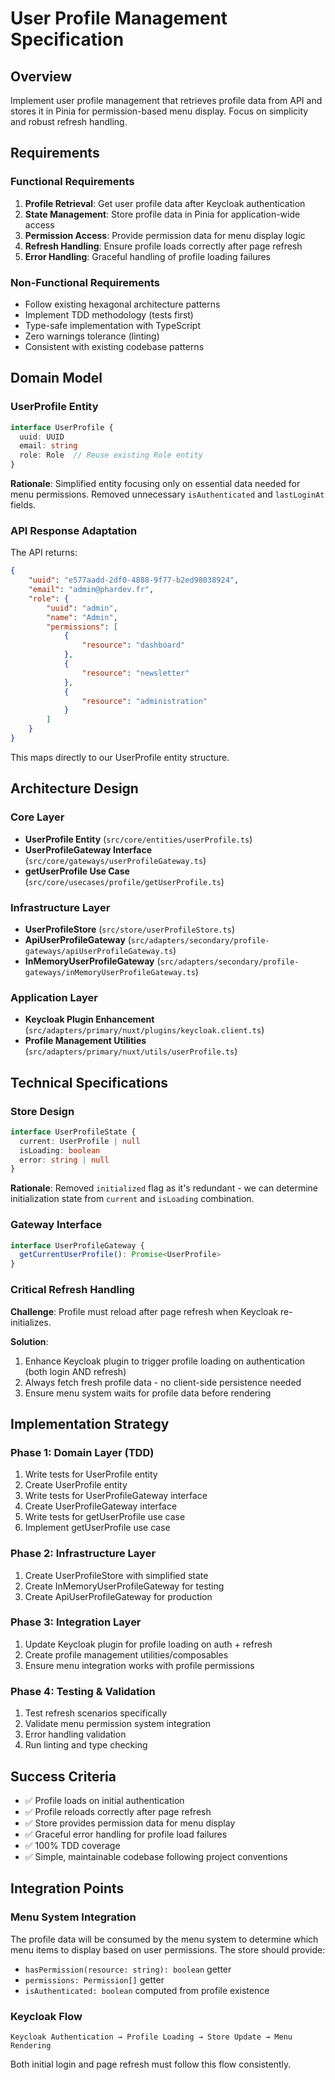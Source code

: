 # User Profile Management Specification

## Overview
Implement user profile management that retrieves profile data from API and stores it in Pinia for permission-based menu display. Focus on simplicity and robust refresh handling.

## Requirements

### Functional Requirements
1. **Profile Retrieval**: Get user profile data after Keycloak authentication
2. **State Management**: Store profile data in Pinia for application-wide access
3. **Permission Access**: Provide permission data for menu display logic
4. **Refresh Handling**: Ensure profile loads correctly after page refresh
5. **Error Handling**: Graceful handling of profile loading failures

### Non-Functional Requirements
- Follow existing hexagonal architecture patterns
- Implement TDD methodology (tests first)
- Type-safe implementation with TypeScript
- Zero warnings tolerance (linting)
- Consistent with existing codebase patterns

## Domain Model

### UserProfile Entity
```typescript
interface UserProfile {
  uuid: UUID
  email: string
  role: Role  // Reuse existing Role entity
}
```

**Rationale**: Simplified entity focusing only on essential data needed for menu permissions. Removed unnecessary `isAuthenticated` and `lastLoginAt` fields.

### API Response Adaptation
The API returns:
```json
{
    "uuid": "e577aadd-2df0-4888-9f77-b2ed98038924",
    "email": "admin@phardev.fr",
    "role": {
        "uuid": "admin",
        "name": "Admin",
        "permissions": [
            {
                "resource": "dashboard"
            },
            {
                "resource": "newsletter"
            },
            {
                "resource": "administration"
            }
        ]
    }
}
```

This maps directly to our UserProfile entity structure.

## Architecture Design

### Core Layer
- **UserProfile Entity** (`src/core/entities/userProfile.ts`)
- **UserProfileGateway Interface** (`src/core/gateways/userProfileGateway.ts`)
- **getUserProfile Use Case** (`src/core/usecases/profile/getUserProfile.ts`)

### Infrastructure Layer
- **UserProfileStore** (`src/store/userProfileStore.ts`)
- **ApiUserProfileGateway** (`src/adapters/secondary/profile-gateways/apiUserProfileGateway.ts`)
- **InMemoryUserProfileGateway** (`src/adapters/secondary/profile-gateways/inMemoryUserProfileGateway.ts`)

### Application Layer
- **Keycloak Plugin Enhancement** (`src/adapters/primary/nuxt/plugins/keycloak.client.ts`)
- **Profile Management Utilities** (`src/adapters/primary/nuxt/utils/userProfile.ts`)

## Technical Specifications

### Store Design
```typescript
interface UserProfileState {
  current: UserProfile | null
  isLoading: boolean
  error: string | null
}
```

**Rationale**: Removed `initialized` flag as it's redundant - we can determine initialization state from `current` and `isLoading` combination.

### Gateway Interface
```typescript
interface UserProfileGateway {
  getCurrentUserProfile(): Promise<UserProfile>
}
```

### Critical Refresh Handling
**Challenge**: Profile must reload after page refresh when Keycloak re-initializes.

**Solution**: 
1. Enhance Keycloak plugin to trigger profile loading on authentication (both login AND refresh)
2. Always fetch fresh profile data - no client-side persistence needed
3. Ensure menu system waits for profile data before rendering

## Implementation Strategy

### Phase 1: Domain Layer (TDD)
1. Write tests for UserProfile entity
2. Create UserProfile entity
3. Write tests for UserProfileGateway interface
4. Create UserProfileGateway interface
5. Write tests for getUserProfile use case
6. Implement getUserProfile use case

### Phase 2: Infrastructure Layer
1. Create UserProfileStore with simplified state
2. Create InMemoryUserProfileGateway for testing
3. Create ApiUserProfileGateway for production

### Phase 3: Integration Layer
1. Update Keycloak plugin for profile loading on auth + refresh
2. Create profile management utilities/composables
3. Ensure menu integration works with profile permissions

### Phase 4: Testing & Validation
1. Test refresh scenarios specifically
2. Validate menu permission system integration
3. Error handling validation
4. Run linting and type checking

## Success Criteria
- ✅ Profile loads on initial authentication
- ✅ Profile reloads correctly after page refresh  
- ✅ Store provides permission data for menu display
- ✅ Graceful error handling for profile load failures
- ✅ 100% TDD coverage
- ✅ Simple, maintainable codebase following project conventions

## Integration Points

### Menu System Integration
The profile data will be consumed by the menu system to determine which menu items to display based on user permissions. The store should provide:
- `hasPermission(resource: string): boolean` getter
- `permissions: Permission[]` getter  
- `isAuthenticated: boolean` computed from profile existence

### Keycloak Flow
```
Keycloak Authentication → Profile Loading → Store Update → Menu Rendering
```

Both initial login and page refresh must follow this flow consistently.